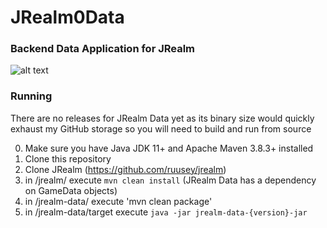 # JRealm0Data
### Backend Data Application for JRealm 
![alt text](https://i.imgur.com/E4MiMd5.jpg) </br>

### Running

There are no releases for JRealm Data yet as its binary size would quickly exhaust my GitHub storage so you will
need to build and run from source

0) Make sure you have Java JDK 11+ and Apache Maven 3.8.3+ installed
1) Clone this repository
2) Clone JRealm (https://github.com/ruusey/jrealm)
3) in /jrealm/ execute `mvn clean install` (JRealm Data has a dependency on GameData objects)
4) in /jrealm-data/ execute 'mvn clean package'
5) in /jrealm-data/target execute `java -jar jrealm-data-{version}-jar`
